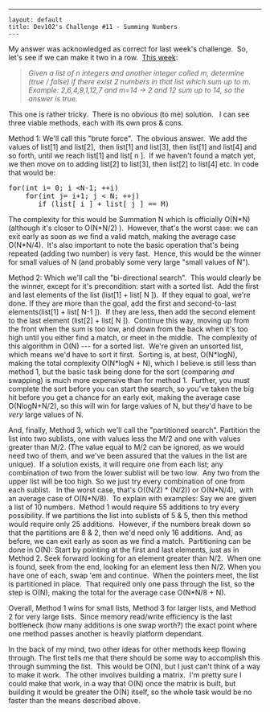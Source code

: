   ---
    layout: default
    title: Dev102's Challenge #11 - Summing Numbers
    ---

  <p>My answer was acknowledged as correct for last week's challenge.  So, let's see if we can make it two in a row.  <a href="http://www.dev102.com/misc/a-programming-job-interview-challenge-11-summing-numbers/">This week</a>: </p>  <blockquote>   <p><em>Given a list of n integers and another integer called m, determine (true / false) if there exist 2 numbers in that list which sum up to m.       <br />Example: 2,6,4,9,1,12,7 and m=14 -&gt; 2 and 12 sum up to 14, so the answer is true.</em></p> </blockquote>  <p>This one is rather tricky.  There is no obvious (to me) solution.   I can see three viable methods, each with its own pros &amp; cons.</p>  <p>Method 1: We'll call this "brute force".  The obvious answer.  We add the values of list[1] and list[2],  then list[1] and list[3], then list[1] and list[4] and so forth, until we reach list[1] and list[ n ].  If we haven't found a match yet, we then move on to adding list[2] to list[3], then list[2] to list[4] etc. In code that would be: </p>  <pre class="c#">for(int i= 0; i &lt;N-1; ++i) 
    for(int j= i+1; j &lt; N; ++j) 
       if (list[ i ] + list[ j ] == M) </pre>

<p>The complexity for this would be Summation N which is officially O(N*N) (although it's closer to O(N*N/2) ).  However, that's the worst case: we can exit early as soon as we find a valid match, making the average case O(N*N/4).  It's also important to note the basic operation that's being repeated (adding two number) is very fast.  Hence, this would be the winner for small values of N (and probably some very large "small values of N").</p>

<p>Method 2: Which we'll call the "bi-directional search".  This would clearly be the winner, except for it's precondition: start with a sorted list.  Add the first and last elements of the list (list[1] + list[ N ]).  If they equal to goal, we're done. If they are more than the goal, add the first and second-to-last elements(list[1] + list[ N-1 ]).  If they are less, then add the second element to the last element (list[2] + list[ N ]).  Continue this way, moving up from the front when the sum is too low, and down from the back when it's too high until you either find a match, or meet in the middle.  The complexity of this algorithm in O(N) --- for a sorted list.  We're given an unsorted list, which means we'd have to sort it first.  Sorting is, at best, O(N*logN), making the total complexity O(N*logN + N), which I believe is still less than method 1, but the basic task being done for the sort (comparing <em>and</em>  swapping) is much more expensive than for method 1.  Further, you must complete the sort before you can start the search, so you've taken the big hit before you get a chance for an early exit, making the average case O(NlogN+N/2), so this will win for large values of N, but they'd have to be <em>very</em> large values of N.</p>

<p>And, finally, Method 3, which we'll call the "partitioned search". Partition the list into two sublists, one with values less the M/2 and one with values greater than M/2. (The value equal to M/2 can be ignored, as we would need two of them, and we've been assured that the values in the list are unique).  If a solution exists, it will require one from each list; any combination of two from the lower sublist will be two low.  Any two from the upper list will be too high. So we just try every combination of one from each sublist.   In the worst case, that's O((N/2) * (N/2)) or O(N*N/4),  with an average case of O(N*N/8).  To explain with examples: Say we are given a list of 10 numbers.  Method 1 would require 55 additions to try every possibility. If we partitions the list into sublists of 5 &amp; 5, then this method would require only 25 additions.  However, if the numbers break down so that the partitions are 8 &amp; 2, then we'd need only 16 additions.  And, as before, we can exit early as soon as we find a match.  Partitioning can be done in O(N): Start by pointing at the first and last elements, just as in Method 2. Seek forward looking for an element greater than N/2.  When one is found, seek from the end, looking for an element less then N/2. When you have one of each, swap 'em and continue.  When the pointers meet, the list is partitioned in place.  That required only one pass through the list, so the step is O(N), making the total for the average case O(N*N/8 + N).</p>

<p>Overall, Method 1 wins for small lists, Method 3 for larger lists, and Method 2 for very large lists.  Since memory read/write efficiency is the last bottleneck (how many additions is one swap worth?) the exact point where one method passes another is heavily platform dependant.</p>

<p>In the back of my mind, two other ideas for other methods keep flowing through. The first tells me that there should be some way to accomplish this through summing the list.  This would be O(N), but I just can't think of a way to make it work.  The other involves building a matrix.  I'm pretty sure I could make that work, in a way that O(N) once the matrix is built, but building it would be greater the O(N) itself, so the whole task would be no faster than the means described above.</p>